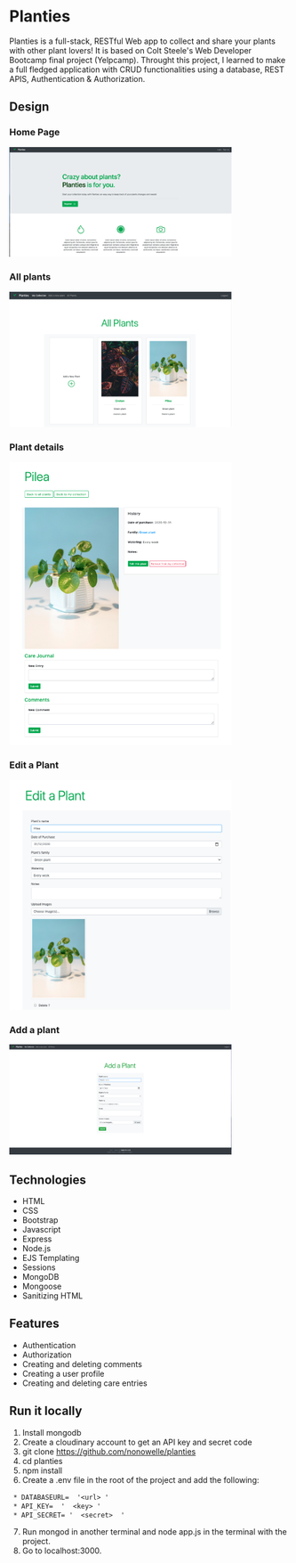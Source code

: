 # Planties
Planties is a full-stack, RESTful Web app to collect and share your plants with other plant lovers!
It is based on Colt Steele's Web Developer Bootcamp final project (Yelpcamp). Throught this project, I learned to make a full fledged application with CRUD functionalities using a database, REST APIS, Authentication & Authorization.

## Design

### Home Page
<img src="./public/home.png" width="400"/>

### All plants
<img src="./public/all-plants.png" width="400"/>

### Plant details
<img src="./public/one-plant.png"  width="400"/>

### Edit a Plant
<img src="./public/edit-plant.png" width="400"/>

### Add a plant
<img src="./public/add-a-plant.png" width="400"/>

## Technologies
* HTML
* CSS
* Bootstrap
* Javascript
* Express
* Node.js
* EJS Templating
* Sessions
* MongoDB
* Mongoose
* Sanitizing HTML


## Features

* Authentication
* Authorization
* Creating and deleting comments
* Creating a user profile
* Creating and deleting care entries


## Run it locally
1. Install mongodb
2. Create a cloudinary account to get an API key and secret code
3. git clone https://github.com/nonowelle/planties
4. cd planties
5. npm install
6. Create a .env file in the root of the project and add the following:
````
 * DATABASEURL=  '<url> '
 * API_KEY=  '  <key> '
 * API_SECRET= '  <secret>  '
 ````
7. Run mongod in another terminal and node app.js in the terminal with the project.
8. Go to localhost:3000.





